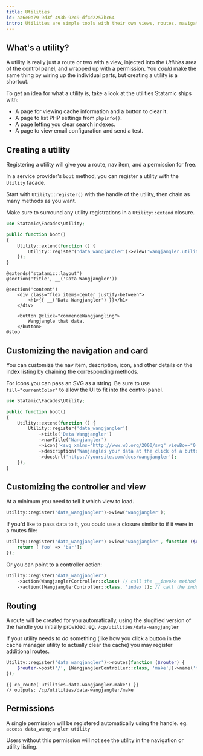```yaml
---
title: Utilities
id: aa6e0a79-9d3f-493b-92c9-df4d2257bc64
intro: Utilities are simple tools with their own views, routes, navigation items, and permissions.
---
```

## What's a utility?

A utility is really just a route or two with a view, injected into the _Utilities_ area of the control panel,
and wrapped up with a permission. You _could_ make the same thing by wiring up the individual parts, but creating
a utility is a shortcut.

To get an idea for what a utility is, take a look at the utilities Statamic ships with:
- A page for viewing cache information and a button to clear it.
- A page to list PHP settings from `phpinfo()`.
- A page letting you clear search indexes.
- A page to view email configuration and send a test.

## Creating a utility

Registering a utility will give you a route, nav item, and a permission for free.

In a service provider's `boot` method, you can register a utility with the `Utility` facade.

Start with `Utility::register()` with the handle of the utility, then chain as many methods as you want.

Make sure to surround any utility registrations in a `Utility::extend` closure.

``` php
use Statamic\Facades\Utility;

public function boot()
{
    Utility::extend(function () {
        Utility::register('data_wangjangler')->view('wangjangler.utility');
    });
}
```

``` blade
@extends('statamic::layout')
@section('title', __('Data Wangjangler'))

@section('content')
    <div class="flex items-center justify-between">
        <h1>{{ __('Data Wangjangler') }}</h1>
    </div>

    <button @click="commenceWangjangling">
        Wangjangle that data.
    </button>
@stop
```

## Customizing the navigation and card

You can customize the nav item, description, icon, and other details on the index listing by chaining the corresponding methods.

For icons you can pass an SVG as a string. Be sure to use `fill="currentColor"` to allow the UI to fit into the control panel.

``` php
use Statamic\Facades\Utility;

public function boot()
{
    Utility::extend(function () {
        Utility::register('data_wangjangler')
            ->title('Data Wangjangler')
            ->navTitle('Wangjangler')
            ->icon('<svg xmlns="http://www.w3.org/2000/svg" viewBox="0 0 512 512"><path d="M246.0422 221.6193c-14.2079 -17.2455 -21.3609 -38.4104 -21.3609 -59.5753 0 -78.4865 94.0663 -156.875 188.1325 -156.875 51.9324 0 94.0662 42.1338 94.0662 94.0662 0 94.0662 -78.3885 188.1325 -156.973 188.1325 -21.1649 0 -42.3298 -7.153 -59.5753 -21.3609L58.6936 497.6449c-12.2482 12.2482 -32.1392 12.2482 -44.3875 0s-12.2482 -32.1393 0 -44.3875l231.7361 -231.6381Z" fill="currentColor" stroke-width="1"></path></svg>')
            ->description('Wanjangles your data at the click of a button.')
            ->docsUrl('https://yoursite.com/docs/wangjangler');
    });
}
```

## Customizing the controller and view

At a minimum you need to tell it which view to load.

``` php
Utility::register('data_wangjangler')->view('wangjangler');
```

If you'd like to pass data to it, you could use a closure similar to if it were in a routes file:

``` php
Utility::register('data_wangjangler')->view('wangjangler', function ($request) {
    return ['foo' => 'bar'];
});
```

Or you can point to a controller action:

``` php
Utility::register('data_wangjangler')
    ->action(WangjanglerController::class) // call the __invoke method
    ->action([WangjanglerController::class, 'index']); // call the index method
```

## Routing

A route will be created for you automatically, using the slugified version of the handle you initially provided. eg. `/cp/utilities/data-wangjangler`

If your utility needs to _do_ something (like how you click a button in the cache manager utility to actually clear the cache)
you may register additional routes.

``` php
Utility::register('data_wangjangler')->routes(function ($router) {
    $router->post('/', [WangjanglerController::class, 'make'])->name('make');
});
```

``` blade
{{ cp_route('utilities.data-wangjangler.make') }}
// outputs: /cp/utilities/data-wangjangler/make
```

## Permissions

A single permission will be registered automatically using the handle.
eg. `access data_wangjangler utility`

Users without this permission will not see the utility in the navigation or utility listing.
